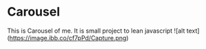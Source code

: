# Carousel
This is Carousel of me. It is small project to lean javascript
![alt text] (https://image.ibb.co/cf7pPd/Capture.png)

